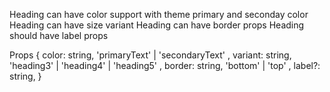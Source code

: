 Heading can have color support with theme primary and seconday color
Heading can have size variant
Heading can have border props 
Heading  should have label props

Props {
    color: string, 'primaryText' | 'secondaryText'  ,
    variant: string, 'heading3' | 'heading4' | 'heading5'  ,
    border: string, 'bottom' | 'top'  ,
    label?: string,
}